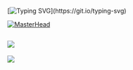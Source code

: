 [![Typing SVG](https://readme-typing-svg.demolab.com/?lines=Hello+there!;Welcome+to+my+GitHub!;)](https://git.io/typing-svg)
 
[![MasterHead](https://miro.medium.com/v2/resize:fit:1400/1*9LpURd6x_QgHlsQM29Myew.png)](https://github.com/TiGOjava)    

![](https://quotes-github-readme.vercel.app/api?type=horizontal&theme=tokyonight)
---
[![](https://visitcount.itsvg.in/api?id=TiGOjava&icon=0&color=9)](https://visitcount.itsvg.in)
